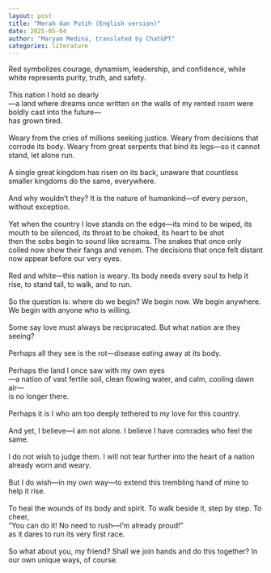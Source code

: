 ```yaml
---
layout: post
title: "Merah dan Putih (English version)"
date: 2025-05-04
author: "Maryam Medina, translated by ChatGPT"
categories: literature
---
```


Red symbolizes courage, dynamism, leadership, and confidence, while white represents purity, truth, and safety.<br>
<br>
This nation I hold so dearly<br>
—a land where dreams once written on the walls of my rented room were boldly cast into the future—<br>
has grown tired.<br>
<br>
Weary from the cries of millions seeking justice. Weary from decisions that corrode its body. Weary from great serpents that bind its legs—so it cannot stand, let alone run.<br>
<br>
A single great kingdom has risen on its back, unaware that countless smaller kingdoms do the same, everywhere.<br>
<br>
And why wouldn’t they? It is the nature of humankind—of every person, without exception.<br>
<br>
Yet when the country I love stands on the edge—its mind to be wiped, its mouth to be silenced, its throat to be choked, its heart to be shot<br>
then the sobs begin to sound like screams. The snakes that once only coiled now show their fangs and venom. The decisions that once felt distant now appear before our very eyes.<br>
<br>
Red and white—this nation is weary. Its body needs every soul to help it rise, to stand tall, to walk, and to run.<br>
<br>
So the question is: where do we begin? We begin now. We begin anywhere. We begin with anyone who is willing.<br>
<br>
Some say love must always be reciprocated. But what nation are they seeing?<br>
<br>
Perhaps all they see is the rot—disease eating away at its body.<br>
<br>
Perhaps the land I once saw with my own eyes<br>
—a nation of vast fertile soil, clean flowing water, and calm, cooling dawn air—<br>
is no longer there.<br>
<br>
Perhaps it is I who am too deeply tethered to my love for this country.<br>
<br>
And yet, I believe—I am not alone. I believe I have comrades who feel the same.<br>
<br>
I do not wish to judge them. I will not tear further into the heart of a nation already worn and weary.<br>
<br>
But I do wish—in my own way—to extend this trembling hand of mine to help it rise.<br>
<br>
To heal the wounds of its body and spirit. To walk beside it, step by step. To cheer, <br>
“You can do it! No need to rush—I’m already proud!” <br>
as it dares to run its very first race.<br>
<br>
So what about you, my friend? Shall we join hands and do this together? In our own unique ways, of course.<br>